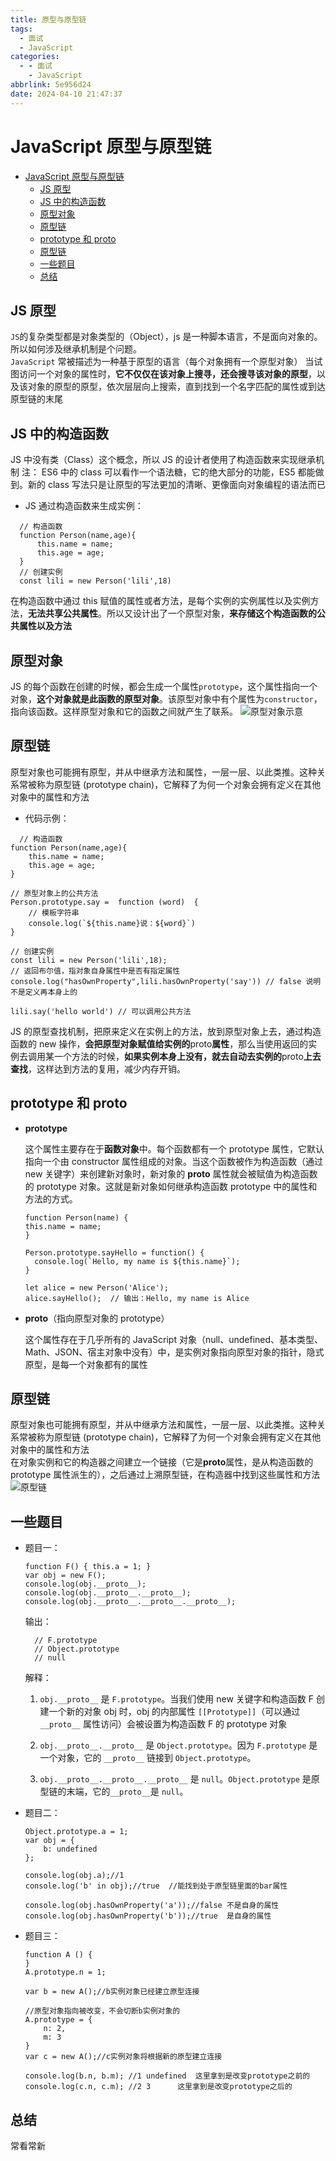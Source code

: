 ```yaml
---
title: 原型与原型链
tags:
  - 面试
  - JavaScript
categories:
  - - 面试
    - JavaScript
abbrlink: 5e956d24
date: 2024-04-10 21:47:37
---
```


<!-- @format -->

# JavaScript 原型与原型链

- [JavaScript 原型与原型链](#javascript-原型与原型链)
  - [JS 原型](#js-原型)
  - [JS 中的构造函数](#js-中的构造函数)
  - [原型对象](#原型对象)
  - [原型链](#原型链)
  - [prototype 和 proto](#prototype-和-proto)
  - [原型链](#原型链-1)
  - [一些题目](#一些题目)
  - [总结](#总结)

<!--more-->

## JS 原型

`JS`的复杂类型都是对象类型的（Object），js 是一种脚本语言，不是面向对象的。所以如何涉及继承机制是个问题。  
 `JavaScript` 常被描述为一种基于原型的语言（每个对象拥有一个原型对象）
当试图访问一个对象的属性时，**它不仅仅在该对象上搜寻，还会搜寻该对象的原型**，以及该对象的原型的原型，依次层层向上搜索，直到找到一个名字匹配的属性或到达原型链的末尾

## JS 中的构造函数

JS 中没有类（Class）这个概念，所以 JS 的设计者使用了构造函数来实现继承机制
注： ES6 中的 class 可以看作一个语法糖，它的绝大部分的功能，ES5 都能做到。新的 class 写法只是让原型的写法更加的清晰、更像面向对象编程的语法而已

- JS 通过构造函数来生成实例：

```JS
  // 构造函数
  function Person(name,age){
      this.name = name;
      this.age = age;
  }
  // 创建实例
  const lili = new Person('lili',18)
```

在构造函数中通过 this 赋值的属性或者方法，是每个实例的实例属性以及实例方法，**无法共享公共属性**。所以又设计出了一个原型对象，**来存储这个构造函数的公共属性以及方法**

## 原型对象

JS 的每个函数在创建的时候，都会生成一个属性`prototype`，这个属性指向一个对象，**这个对象就是此函数的原型对象**。该原型对象中有个属性为`constructor`，指向该函数。这样原型对象和它的函数之间就产生了联系。
![原型对象示意](../images/blog-2024-04-10-22-09-16.png)

## 原型链

原型对象也可能拥有原型，并从中继承方法和属性，一层一层、以此类推。这种关系常被称为原型链 (prototype chain)，它解释了为何一个对象会拥有定义在其他对象中的属性和方法

- 代码示例：

```JS
  // 构造函数
function Person(name,age){
    this.name = name;
    this.age = age;
}

// 原型对象上的公共方法
Person.prototype.say =  function (word)  {
    // 模板字符串
    console.log(`${this.name}说：${word}`)
}

// 创建实例
const lili = new Person('lili',18);
// 返回布尔值，指对象自身属性中是否有指定属性
console.log("hasOwnProperty",lili.hasOwnProperty('say')) // false 说明不是定义再本身上的

lili.say('hello world') // 可以调用公共方法
```

JS 的原型查找机制，把原来定义在实例上的方法，放到原型对象上去，通过构造函数的 new 操作，**会把原型对象赋值给实例的**proto**属性**，那么当使用返回的实例去调用某一个方法的时候，**如果实例本身上没有，就去自动去实例的**proto**上去查找**，这样达到方法的复用，减少内存开销。

## prototype 和 proto

- **prototype**

  这个属性主要存在于**函数对象**中。每个函数都有一个 prototype 属性，它默认指向一个由 constructor 属性组成的对象。当这个函数被作为构造函数（通过 new 关键字）来创建新对象时，新对象的 **proto** 属性就会被赋值为构造函数的 prototype 对象。这就是新对象如何继承构造函数 prototype 中的属性和方法的方式。

  ```JS
  function Person(name) {
  this.name = name;
  }

  Person.prototype.sayHello = function() {
    console.log(`Hello, my name is ${this.name}`);
  }

  let alice = new Person('Alice');
  alice.sayHello();  // 输出：Hello, my name is Alice
  ```

- **proto**（指向原型对象的 prototype）

  这个属性存在于几乎所有的 JavaScript 对象（null、undefined、基本类型、Math、JSON、宿主对象中没有）中，是实例对象指向原型对象的指针，隐式原型，是每一个对象都有的属性

## 原型链

原型对象也可能拥有原型，并从中继承方法和属性，一层一层、以此类推。这种关系常被称为原型链 (prototype chain)，它解释了为何一个对象会拥有定义在其他对象中的属性和方法  
 在对象实例和它的构造器之间建立一个链接（它是**proto**属性，是从构造函数的 prototype 属性派生的），之后通过上溯原型链，在构造器中找到这些属性和方法  
 ![原型链](../images/blog-2024-04-10-22-35-21.png)

## 一些题目

- 题目一：

  ```JS
  function F() { this.a = 1; }
  var obj = new F();
  console.log(obj.__proto__);
  console.log(obj.__proto__.__proto__);
  console.log(obj.__proto__.__proto__.__proto__);
  ```

  输出：

  ```JS
    // F.prototype
    // Object.prototype
    // null
  ```

  解释：

  1. `obj.__proto__` 是 `F.prototype`。当我们使用 new 关键字和构造函数 F 创建一个新的对象 obj 时，obj 的内部属性 `[[Prototype]]`（可以通过` __proto__` 属性访问）会被设置为构造函数 F 的 prototype 对象

  2. `obj.__proto__.__proto__` 是 `Object.prototype`。因为 `F.prototype` 是一个对象，它的 `__proto__` 链接到 `Object.prototype`。

  3. `obj.__proto__.__proto__.__proto__` 是 `null`。`Object.prototype` 是原型链的末端，它的`__proto__`是 `null`。

- 题目二：

  ```JS
  Object.prototype.a = 1;
  var obj = {
      b: undefined
  };

  console.log(obj.a);//1
  console.log('b' in obj);//true  //能找到处于原型链里面的bar属性

  console.log(obj.hasOwnProperty('a'));//false 不是自身的属性
  console.log(obj.hasOwnProperty('b'));//true  是自身的属性
  ```

- 题目三：

  ```JS
  function A () {
  }
  A.prototype.n = 1;

  var b = new A();//b实例对象已经建立原型连接

  //原型对象指向被改变，不会切断b实例对象的
  A.prototype = {
      n: 2,
      m: 3
  }
  var c = new A();//c实例对象将根据新的原型建立连接

  console.log(b.n, b.m); //1 undefined  这里拿到是改变prototype之前的
  console.log(c.n, c.m); //2 3		这里拿到是改变prototype之后的
  ```

## 总结

常看常新
